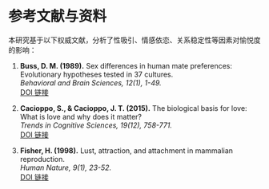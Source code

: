 # 参考文献与资料

本研究基于以下权威文献，分析了性吸引、情感依恋、关系稳定性等因素对愉悦度的影响：

1. **Buss, D. M. (1989).** Sex differences in human mate preferences: Evolutionary hypotheses tested in 37 cultures.  
   *Behavioral and Brain Sciences, 12(1), 1-49.*  
   [DOI 链接](https://doi.org/10.1017/S0140525X00023992)  

2. **Cacioppo, S., & Cacioppo, J. T. (2015).** The biological basis for love: What is love and why does it matter?  
   *Trends in Cognitive Sciences, 19(12), 758-771.*  
   [DOI 链接](https://doi.org/10.1016/j.tics.2015.09.004)  

3. **Fisher, H. (1998).** Lust, attraction, and attachment in mammalian reproduction.  
   *Human Nature, 9(1), 23-52.*  
   [DOI 链接](https://doi.org/10.1007/s12110-998-1010-5)

